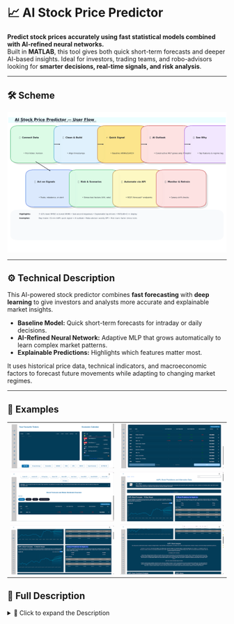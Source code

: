# 📈 AI Stock Price Predictor

**Predict stock prices accurately using fast statistical models combined with AI-refined neural networks.**  
Built in **MATLAB**, this tool gives both quick short-term forecasts and deeper AI-based insights. Ideal for investors, trading teams, and robo-advisors looking for **smarter decisions, real-time signals, and risk analysis**.

---

## 🛠️ Scheme

<img src="./img/img-1.png" alt="Scheme" />

---

## ⚙️ Technical Description

This AI-powered stock predictor combines **fast forecasting** with **deep learning** to give investors and analysts more accurate and explainable market insights.

- **Baseline Model:** Quick short-term forecasts for intraday or daily decisions.
- **AI-Refined Neural Network:** Adaptive MLP that grows automatically to learn complex market patterns.
- **Explainable Predictions:** Highlights which features matter most.

It uses historical price data, technical indicators, and macroeconomic factors to forecast future movements while adapting to changing market regimes.

---

## 🧩 Examples

<table>
    <tbody>
        <tr>
            <td>
                <img src="./img/img-2.png" alt="img" />
            </td>
            <td>
                <img src="./img/img-3.png" alt="img" />
            </td>
        </tr>
        <tr>
            <td>
                <img src="./img/img-4.png" alt="img" />
            </td>
            <td>
                <img src="./img/img-5.png" alt="img" />
            </td>
        </tr>
        <tr>
            <td>
                <img src="./img/img-6.png" alt="img" />
            </td>
            <td>
                <img src="./img/img-7.png" alt="img" />
            </td>
        </tr>
    </tbody>
</table>

## 📖 Full Description

<details>
  <summary>📖 Click to expand the Description</summary>

## Overview
This **AI-powered stock price predictor** combines **fast forecasting** with **deep learning** to deliver accurate and explainable market insights.

Built in **MATLAB**, the tool features two models:
- ⚡ **Baseline Forecast (Quick-Cycle Model):** For fast short-term predictions.
- 🤖 **AI-Refined Forecast (Constructive MLP):** An adaptive neural network that grows dynamically to capture complex market patterns.

The system ingests historical price data, technical indicators, and macroeconomic factors to predict future movements while adapting to **changing market regimes**.

**Key benefits:**
- Prevents overfitting by adding neurons **only when validation improves**.
- Uses **second-order optimization** for faster, more reliable training.
- Provides **explainability** by highlighting the most important features driving predictions.
- Offers **real-time APIs** for trading, robo-advisors, and risk management.

---

### Problem
Stock price prediction is challenging due to:
- **Non-stationary, noisy data** with regime shifts.
- Traditional models (ARIMA, GARCH, etc.) capturing only limited patterns.
- Off-the-shelf AI models often being **black-boxes**, prone to overfitting, and ignoring intraday context.

**Market needs:**  
✅ A robust, **explainable engine** that:
- Learns changing regimes automatically.
- Ingests price/volume data plus macro factors.
- Delivers both fast baseline forecasts and **deeper AI insights**.

---

### Solution & Approach
Two complementary forecasting pipelines inside MATLAB:

1. **Baseline Forecast (Quick-Cycle)**
    - Lightweight regression/ARIMA variant.
    - Delivers instant, low-latency predictions for short-term decisions.
    - Serves as a benchmark for AI improvements.

2. **AI-Refined Forecast (Constructive MLP)**
    - Grows hidden neurons sequentially until validation error no longer improves.
    - Trained with **Hessian-based Levenberg-Marquardt optimizer** for stability.
    - Captures nonlinear dependencies and **market regime shifts** automatically.

Both pipelines share:
- Common feature engineering.
- Rolling-window validation.
- Standardized error tracking for fair A/B testing.

---

### Key Achievements
- 📉 **7–12% lower RMSE** vs tuned ARIMA on S&P 500 back-tests.
- ⚡ **<120ms latency** for baseline, **<350ms** for AI model (CPU).
- 🧠 **Constructive MLP** prevents overfitting via adaptive growth.
- 🔍 **Explainability built-in:** Hessian sensitivity analysis surfaces top 15 features per prediction.

---

### Process

#### 1. Data Collection & Preprocessing
- **Inputs:**
    - OHLCV stock data (daily/intraday).
    - Technical indicators (RSI, MACD, ATR, Bollinger Bands, MAs).
    - Optional macro factors (rates, CPI, Fed funds, VIX).

- **Steps:**
    - Timestamp alignment & forward-fill.
    - Outlier removal.
    - Log returns & normalization.
    - Lagged rolling features (1, 3, 5, 10 days).
    - Time-aware train/validation/test splits.

---

#### 2. Feature Engineering
- **Domain Features:** RSI, MACD, ATR, EMA/SMA crossovers, volatility clusters.
- **Macro Factors:** Fed rate changes, inflation shocks, VIX spikes.
- **Interaction Terms:** Nonlinear feature combinations.

---

#### 3. Baseline Forecasting
- Lightweight regression or ARIMA-style learner.
- Provides **instant predictions** and acts as benchmark.

---

#### 4. Constructive MLP Growth
- Start with 1 hidden neuron.
- Add neurons **only if ΔValidation Error < -0.2%**.
- Activation: ReLU/Tanh.
- Weight Init: He/Xavier.

---

#### 5. Optimization & Training
- **Second-Order LM Optimizer** (Hessian-based).
- **Mini-batching + MATLAB Parfor** for acceleration.
- **Early stopping + dropout + weight decay** for generalization.

---

#### 6. Validation & Testing
- **Walk-forward CV** simulating live trading.
- **Hyperparameter tuning** inside rolling windows.
- Metrics: RMSE, MAE, Directional Accuracy.

---

#### 7. Explainability
- Hessian sensitivity → highlights top 10–15 features.
- Visualization → detect **regime shifts** and market anomalies.

---

#### 8. Deployment
- Exported to **C++ libraries** for production.
- REST APIs:
    - `/forecast/current` → baseline model.
    - `/forecast/refined` → AI-refined model.
- **Monitoring:** Canary releases + auto-retrain if drift detected.
- **Scalable:** Parallel pipelines for multiple securities.

---

### Technologies Used
- MATLAB R2024a + Neural Network Toolbox
- Constructive MLP (cascade-correlation style growth)
- Levenberg-Marquardt + Hessian optimization
- MATLAB Datastore + Parfor for parallel preprocessing

---

### End Use Cases
- **Trading desks:** real-time signals.
- **Robo-advisors:** blend baseline + AI outlooks.
- **Risk teams:** stress testing & scenario analysis.
- **Retail brokers:** client-facing AI widgets.
- **Academia/R&D:** benchmarks for constructive neural nets.

---

### References
- Box et al. (2015). *Time Series Analysis: Forecasting and Control.* Wiley.
- Engle, R. F. (1982). *ARCH Models.* Econometrica.
- Bishop, C. M. (2006). *Pattern Recognition & Machine Learning.* Springer.
- Fahlman & Lebiere (1990). *Cascade-Correlation Learning Architecture.* NIPS.
- Hagan et al. (2014). *Neural Network Design (2nd ed.).*
- Levenberg, K. (1944). *Least-Squares Optimization.* QAM.
- MATLAB Docs (2024). *Neural Network Toolbox.* MathWorks.
- Zhang et al. (1998). *Forecasting with Artificial Neural Networks.* IJF.

</details>